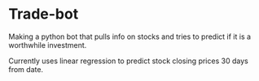 # Trade-bot

Making a python bot that pulls info on stocks and tries to predict if it is a worthwhile investment.

Currently uses linear regression to predict stock closing prices 30 days from date.
